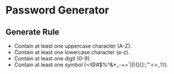 # Password Generator

## Generate Rule

- Contain at least one uppercase character (A-Z).
- Contain at least one lowercase character (a-z).
- Contain at least one digit (0-9).
- Contain at least one symbol (~!@#$%^&\*\_-+=`|(){}[]:;"'<>,.?/).
